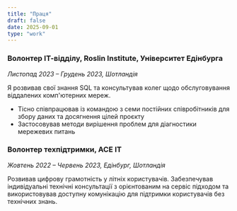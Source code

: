 ```yaml
---
title: "Праця"
draft: false
date: 2025-09-01
type: "work"
---
```


### Волонтер ІТ-відділу, Roslin Institute, Університет Едінбурга

_Листопад 2023 – Грудень 2023, Шотландія_

Я розвивав свої знання SQL та консультував колег щодо обслуговування віддалених комп'ютерних мереж.

- Тісно співпрацював із командою з семи постійних співробітників для збору даних та досягнення цілей проєкту
- Застосовував методи вирішення проблем для діагностики мережевих питань

### Волонтер техпідтримки, ACE IT

_Жовтень 2022 – Червень 2023, Едінбург, Шотландія_

Розвивав цифрову грамотність у літніх користувачів. Забезпечував індивідуальні технічні консультації з орієнтованим на сервіс підходом та використовував доступну комунікацію для підтримки користувачів без технічних знань.
